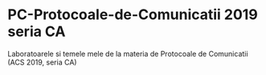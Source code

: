 # PC-Protocoale-de-Comunicatii 2019 seria CA

Laboratoarele si temele mele de la materia de Protocoale de Comunicatii (ACS 2019, seria CA)
